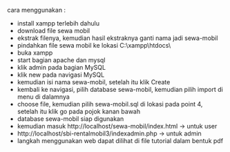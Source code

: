 cara menggunakan :
- install xampp terlebih dahulu
- download file sewa mobil
- ekstrak filenya, kemudian hasil ekstraknya ganti nama jadi sewa-mobil
- pindahkan file sewa mobil ke lokasi C:\xampp\htdocs\
- buka xampp
- start bagian apache dan mysql
- klik admin pada bagian MySQL
- klik new pada navigasi MySQL
- kemudian isi nama sewa-mobil, setelah itu klik Create
- kembali ke navigasi, pilih database sewa-mobil, kemudian pilih import di menu di dalamnya
- choose file, kemudian pilih sewa-mobil.sql di lokasi pada point 4, setelah itu klik go pada pojok kanan bawah
- database sewa-mobil siap digunakan
- kemudian masuk http://localhost/sewa-mobil/index.html -> untuk user
- http://localhost/sbi-rentalmobil3/indexadmin.php -> untuk admin
- langkah menggunakan web dapat dilihat di file tutorial dalam bentuk pdf
